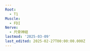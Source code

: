 ```yaml
---
Root:
  - T1
Muscle:
  - FDI
Nerve:
  - 尺骨神経
lastmod: '2025-03-09'
last_edited: 2025-02-27T00:00:00.000Z
---
```



